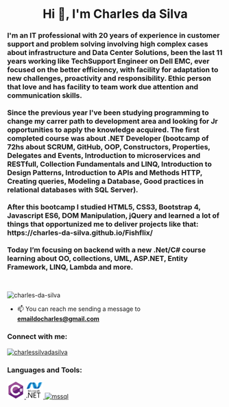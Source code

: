 <h1 align="center">Hi 👋, I'm Charles da Silva</h1>
<h3 align="left">I'm an IT professional with 20 years of experience in customer support and problem solving involving high complex cases about infrastructure and Data Center Solutions, been the last 11 years working like TechSupport Engineer on Dell EMC, ever focused on the better efficiency, with facility for adaptation to new challenges, proactivity and responsibility. Ethic person that love and has facility to team work due attention and communication skills. 
<br><br>
Since the previous year I've been studying programming to change my carrer path to development area and looking for Jr opportunities to apply the knowledge acquired. The first completed course was about .NET Developer (bootcamp of 72hs about SCRUM, GitHub, OOP, Constructors, Properties, Delegates and Events, Introduction to microservices and RESTfull, Collection Fundamentals and LINQ, Introduction to Design Patterns, Introduction to APIs and Methods HTTP, Creating queries, Modeling a Database, Good practices in relational databases with SQL Server). 
<br><br>
After this bootcamp I studied HTML5, CSS3, Bootstrap 4, Javascript ES6, DOM Manipulation, jQuery and learned a lot of things that opportunized me to deliver projects like that: https://charles-da-silva.github.io/Fishflix/
<br><br>
Today I’m focusing on backend with a new .Net/C# course learning about OO, collections, UML, ASP.NET, Entity Framework, LINQ, Lambda and more.</h3>
  
<br>

<p align="left"> <img src="https://komarev.com/ghpvc/?username=charles-da-silva&label=Profile%20views&color=0e75b6&style=flat" alt="charles-da-silva" /> </p>

- 📫 You can reach me sending a message to **emaildocharles@gmail.com**

<h3 align="left">Connect with me:</h3>
<p align="left">
<a href="https://linkedin.com/in/charlessilvadasilva" target="blank"><img align="center" src="https://raw.githubusercontent.com/rahuldkjain/github-profile-readme-generator/master/src/images/icons/Social/linked-in-alt.svg" alt="charlessilvadasilva" height="30" width="40" /></a>
</p>

<h3 align="left">Languages and Tools:</h3>
<p align="left"> <a href="https://www.w3schools.com/cs/" target="_blank" rel="noreferrer"> <img src="https://raw.githubusercontent.com/devicons/devicon/master/icons/csharp/csharp-original.svg" alt="csharp" width="40" height="40"/> </a> <a href="https://dotnet.microsoft.com/" target="_blank" rel="noreferrer"> <img src="https://raw.githubusercontent.com/devicons/devicon/master/icons/dot-net/dot-net-original-wordmark.svg" alt="dotnet" width="40" height="40"/> </a> <a href="https://www.microsoft.com/en-us/sql-server" target="_blank" rel="noreferrer"> <img src="https://www.svgrepo.com/show/303229/microsoft-sql-server-logo.svg" alt="mssql" width="40" height="40"/> </a> </p>
